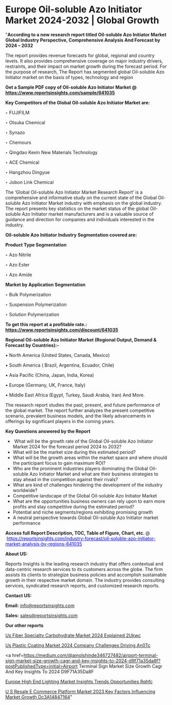 # Europe Oil-soluble Azo Initiator Market 2024-2032 | Global Growth


"<strong>According to a new research report titled Oil-soluble Azo Initiator Market Global Industry Perspective, Comprehensive Analysis And Forecast by 2024 – 2032</strong>

The report provides revenue forecasts for global, regional and country levels. It also provides comprehensive coverage on major industry drivers, restraints, and their impact on market growth during the forecast period. For the purpose of research, The Report has segmented global Oil-soluble Azo Initiator market on the basis of types, technology and region

<strong>Get a Sample PDF copy of Oil-soluble Azo Initiator Market </strong><strong>@<a href=https://www.reportsinsights.com/sample/641035 style=color:#0000ff;> https://www.reportsinsights.com/sample/641035</a></strong></font>

<strong>Key Competitors of the Global Oil-soluble Azo Initiator Market are:</strong>

‣ FUJIFILM

‣ Otsuka Chemical

‣ Synazo

‣ Chemours

‣ Qingdao Kexin New Materials Technology

‣ ACE Chemical

‣ Hangzhou Dingyue

‣ Jobon Link Chemical

The ‘Global Oil-soluble Azo Initiator Market Research Report’ is a comprehensive and informative study on the current state of the Global Oil-soluble Azo Initiator Market industry with emphasis on the global industry. The report presents key statistics on the market status of the global Oil-soluble Azo Initiator market manufacturers and is a valuable source of guidance and direction for companies and individuals interested in the industry.

<strong>Oil-soluble Azo Initiator Industry Segmentation covered are:</strong>

<strong>Product Type Segmentation</strong>

‣ Azo Nitrile

‣ Azo Ester

‣ Azo Amide

<strong>Market by Application Segmentation</strong>

‣ Bulk Polymerization

‣ Suspension Polymerization

‣ Solution Polymerization

<strong>To get this report at a profitable rate.: <a href=https://www.reportsinsights.com/discount/641035 style=color:#0000ff;>https://www.reportsinsights.com/discount/641035</a></strong></font>

<strong>Regional Oil-soluble Azo Initiator Market (Regional Output, Demand &amp; Forecast by Countries):-</strong>

• North America (United States, Canada, Mexico)

• South America ( Brazil, Argentina, Ecuador, Chile)

• Asia Pacific (China, Japan, India, Korea)

• Europe (Germany, UK, France, Italy)

• Middle East Africa (Egypt, Turkey, Saudi Arabia, Iran) And More.

The research report studies the past, present, and future performance of the global market. The report further analyzes the present competitive scenario, prevalent business models, and the likely advancements in offerings by significant players in the coming years.

<strong>Key Questions answered by the Report</strong>
<ul>
  <li> What will be the growth rate of the Global Oil-soluble Azo Initiator Market 2024 for the forecast period 2024 to 2032?</li>
  <li>What will be the market size during this estimated period?</li>
  <li>What will be the growth areas within the market space and where should the participant focus to gain maximum ROI?</li>
  <li>Who are the prominent industries players dominating the Global Oil-soluble Azo Initiator Market and what are their business strategies to stay ahead in the competition against their rivals?</li>
  <li>What are kind of challenges hindering the development of the industry worldwide?</li>
  <li>Competitive landscape of the Global Oil-soluble Azo Initiator Market</li>
  <li>What are the opportunities business owners can rely upon to earn more profits and stay competitive during the estimated period?</li>
  <li>Potential and niche segments/regions exhibiting promising growth</li>
  <li>A neutral perspective towards Global Oil-soluble Azo Initiator market performance</li>
</ul>
<strong>Access full Report Description, TOC, Table of Figure, Chart, etc. </strong>@  <a href=https://reportsinsights.com/industry-forecast/oil-soluble-azo-initiator-market-analysis-by-regions-641035 style=color:#0000ff;>https://reportsinsights.com/industry-forecast/oil-soluble-azo-initiator-market-analysis-by-regions-641035</a></font>

<strong><strong>About US</strong>:</strong>

Reports Insights is the leading research industry that offers contextual and data-centric research services to its customers across the globe. The firm assists its clients to strategize business policies and accomplish sustainable growth in their respective market domain. The industry provides consulting services, syndicated research reports, and customized research reports.

<strong>Contact US:</strong>

<p class=""""><b>Email:</b> <a href=mailto:info@reportsinsights.com>info@reportsinsights.com</a></p>
<p class=""""><b>Sales:</b> <a href=mailto:sales@reportsinsights.com>sales@reportsinsights.com</a></p>

<strong>Our other reports</strong>

<a href=https://www.linkedin.com/pulse/us-fiber-specialty-carbohydrate-market-2024-explained-2ukwc/>Us Fiber Specialty Carbohydrate Market 2024 Explained 2Ukwc</a>

<a href=https://www.linkedin.com/pulse/us-plastic-coating-market-2024-company-challenges-driving-an0tc/>Us Plastic Coating Market 2024 Company Challenges Driving An0Tc</a>

<a href=https://medium.com/@amolshinde346727482/airport-terminal-sign-market-size-growth-cagr-and-key-insights-to-2024-d9f71a35da8f?postPublishedType=initial>Airport Terminal Sign Market Size Growth Cagr And Key Insights To 2024 D9F71A35Da8F</a>

<a href=https://www.linkedin.com/pulse/europe-high-end-lighting-market-insights-trends-opportunities-rqhfc/>Europe High End Lighting Market Insights Trends Opportunities Rqhfc</a>

<a href=https://medium.com/@g65914336/u-s-resale-e-commerce-platform-market-2023-key-factors-influencing-market-growth-dc3a14847164>U S Resale E Commerce Platform Market 2023 Key Factors Influencing Market Growth Dc3A14847164</a>"
